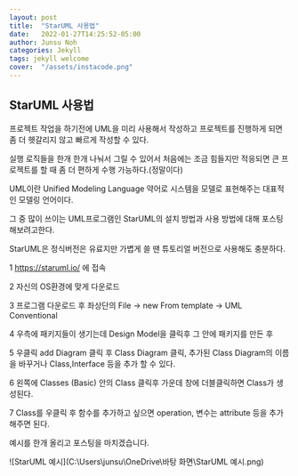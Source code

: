```yaml
---
layout: post
title:  "StarUML 사용법"
date:   2022-01-27T14:25:52-05:00
author: Junsu Noh
categories: Jekyll
tags: jekyll welcome
cover:  "/assets/instacode.png"
---
```



## StarUML 사용법

프로젝트 작업을 하기전에 UML을 미리 사용해서 작성하고 프로젝트를 진행하게 되면 좀 더 헷갈리지 않고 빠르게 작성할 수 있다. 



실행 로직들을 한개 한개 나눠서 그릴 수 있어서 처음에는 조금 힘들지만 적응되면 큰 프로젝트를 할 때 좀 더 편하게 수행 가능하다.(정말이다)



UML이란 Unified Modeling Language 약어로 시스템을 모델로 표현해주는 대표적인 모델링 언어이다.



그 중 많이 쓰이는 UML프로그램인 StarUML의 설치 방법과 사용 방법에 대해 포스팅해보려고한다.



StarUML은 정식버전은 유료지만 가볍게 쓸 땐 튜토리얼 버전으로 사용해도 충분하다.



1 https://staruml.io/ 에 접속

2 자신의 OS환경에 맞게 다운로드

3 프로그램 다운로드 후 좌상단의 File -> new From template -> UML Conventional

4 우측에 패키지들이 생기는데 Design Model을 클릭후 그 안에 패키지를 만든 후 

5 우클릭 add Diagram 클릭 후 Class Diagram 클릭, 추가된 Class Diagram의 이름을 바꾸거나 Class,Interface 등을 추가 할 수 있다.

6 왼쪽에 Classes (Basic) 안의 Class 클릭후 가운데 창에 더블클릭하면 Class가 생성된다.

7 Class를 우클릭 후 함수를 추가하고 싶으면 operation, 변수는 attribute 등을 추가해주면 된다.

예시를 한개 올리고 포스팅을 마치겠습니다.



![StarUML 예시](C:\Users\junsu\OneDrive\바탕 화면\StarUML 예시.png)

